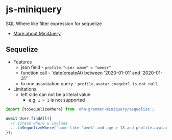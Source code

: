 # js-miniquery

SQL Where like filter expression for sequelize

- [More about MiniQuery](https://wener.me/notes/languages/miniquery)

## Sequelize

- Features
  - json field - `profile."user name" = "wener"`
  - function call - `date(createAt) between '2020-01-01' and '2020-01-31'``
  - to one association query - `profile.avatar.imageUrl is not null`
- Limitations
  - left side can not be a literal value
    - e.g. `1 > 1` is not supported

```ts
import {toSequelizeWhere} from 'ohm-grammar-miniquery/sequelize';

await User.findAll({
  // spread where & include
  ...toSequelizeWhere(`name like 'wen%' and age > 18 and profile.avatar.imageUrl is not null`),
});
```
